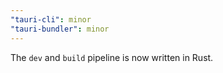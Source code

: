 ```yaml
---
"tauri-cli": minor
"tauri-bundler": minor
---
```


The `dev` and `build` pipeline is now written in Rust.
